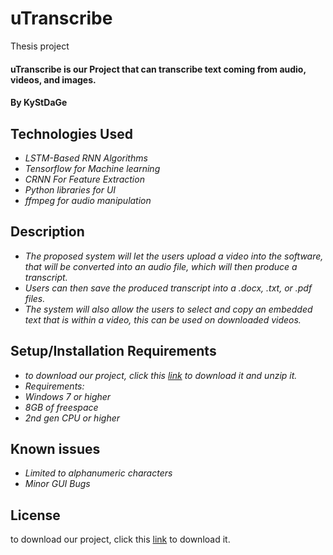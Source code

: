 # uTranscribe
Thesis project
#### uTranscribe is our Project that can transcribe text coming from audio, videos, and images.

#### By KyStDaGe

## Technologies Used

* _LSTM-Based RNN Algorithms_
* _Tensorflow for Machine learning_
* _CRNN For Feature Extraction_
* _Python libraries for UI_
* _ffmpeg for audio manipulation_

## Description

* _The proposed system will let the users upload a video into the software, that will be converted into an audio file, which will then produce a transcript._
* _Users can then save the produced transcript into a .docx, .txt, or .pdf files._
* _The system will also allow the users to select and copy an embedded text that is within a video, this can be used on downloaded videos._

## Setup/Installation Requirements

* _to download our project, click this [link](https://drive.google.com/file/d/1DCY75HhHWXhNfGsFH89op-bYVlKpVkSq/view?usp=sharing) to download it and unzip it._
* _Requirements:_
* _Windows 7 or higher_
* _8GB of freespace_
* _2nd gen CPU or higher_

## Known issues

* _Limited to alphanumeric characters_
* _Minor GUI Bugs_

## License

to download our project, click this [link](https://drive.google.com/file/d/1DCY75HhHWXhNfGsFH89op-bYVlKpVkSq/view?usp=sharing) to download it.
